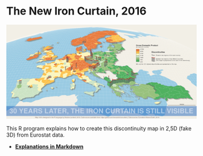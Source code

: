 # The New Iron Curtain, 2016

![](img/ironcurtain.png)  

This R program explains how to create this discontinuity map in 2,5D (fake 3D) from Eurostat data. 

* [**Explanations in Markdown**](https://neocarto.github.io/ironcurtain/)
